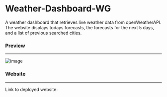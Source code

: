 # Weather-Dashboard-WG

A weather dashboard that retrieves live weather data from openWeatherAPI. The website displays todays forecasts, the forecasts for the next 5 days, and a list of previous searched cities.

### Preview
---

![image]()

### Website
---

Link to deployed website: 
